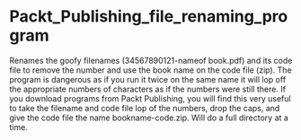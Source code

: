 # Packt_Publishing_file_renaming_program
Renames the goofy filenames (34567890121-nameof book.pdf) and its code file to remove the number and use the book name on the code file (zip).   The program is dangerous as if you run it twice on the same name it will lop off the appropriate numbers of characters as if the numbers were still there.    If you download programs from Packt Publishing, you will find this very useful to take the filename and code file lop of the numbers, drop the caps, and give the code file the name bookname-code.zip.  Will do a full directory at a time.
